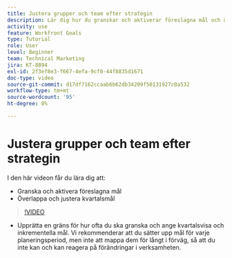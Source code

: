 ```yaml
---
title: Justera grupper och team efter strategin
description: Lär dig hur du granskar och aktiverar föreslagna mål och överlappar och justerar kvartalsmål med [!DNL]   Mål].
activity: use
feature: Workfront Goals
type: Tutorial
role: User
level: Beginner
team: Technical Marketing
jira: KT-8894
exl-id: 2f3ef8e3-f667-4efa-9cf0-44f8835d1671
doc-type: video
source-git-commit: d17df7162ccaab6b62db34209f50131927c0a532
workflow-type: tm+mt
source-wordcount: '95'
ht-degree: 0%

---
```


# Justera grupper och team efter strategin

I den här videon får du lära dig att:

* Granska och aktivera föreslagna mål
* Överlappa och justera kvartalsmål

>[!VIDEO](https://video.tv.adobe.com/v/335188/?quality=12&learn=on&enablevpops)

<!--
Pro-tips graphic
-->

* Upprätta en gräns för hur ofta du ska granska och ange kvartalsvisa och inkrementella mål. Vi rekommenderar att du sätter upp mål för varje planeringsperiod, men inte att mappa dem för långt i förväg, så att du inte kan och kan reagera på förändringar i verksamheten.
